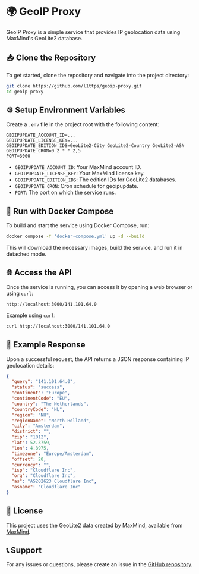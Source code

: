 # 🌍 GeoIP Proxy

GeoIP Proxy is a simple service that provides IP geolocation data using MaxMind's GeoLite2 database.

## 📥 Clone the Repository

To get started, clone the repository and navigate into the project directory:

```sh
git clone https://github.com/l1ttps/geoip-proxy.git
cd geoip-proxy
```

## ⚙️ Setup Environment Variables

Create a `.env` file in the project root with the following content:

```
GEOIPUPDATE_ACCOUNT_ID=...
GEOIPUPDATE_LICENSE_KEY=...
GEOIPUPDATE_EDITION_IDS=GeoLite2-City GeoLite2-Country GeoLite2-ASN
GEOIPUPDATE_CRON=0 2 * * 2,5
PORT=3000
```

- `GEOIPUPDATE_ACCOUNT_ID`: Your MaxMind account ID.
- `GEOIPUPDATE_LICENSE_KEY`: Your MaxMind license key.
- `GEOIPUPDATE_EDITION_IDS`: The edition IDs for GeoLite2 databases.
- `GEOIPUPDATE_CRON`: Cron schedule for geoipupdate.
- `PORT`: The port on which the service runs.

## 🚀 Run with Docker Compose

To build and start the service using Docker Compose, run:

```sh
docker compose -f 'docker-compose.yml' up -d --build
```

This will download the necessary images, build the service, and run it in detached mode.

## 🌐 Access the API

Once the service is running, you can access it by opening a web browser or using `curl`:

```
http://localhost:3000/141.101.64.0
```

Example using `curl`:

```sh
curl http://localhost:3000/141.101.64.0
```

## 📜 Example Response

Upon a successful request, the API returns a JSON response containing IP geolocation details:

```json
{
  "query": "141.101.64.0",
  "status": "success",
  "continent": "Europe",
  "continentCode": "EU",
  "country": "The Netherlands",
  "countryCode": "NL",
  "region": "NH",
  "regionName": "North Holland",
  "city": "Amsterdam",
  "district": "",
  "zip": "1012",
  "lat": 52.3759,
  "lon": 4.8975,
  "timezone": "Europe/Amsterdam",
  "offset": 20,
  "currency": "",
  "isp": "Cloudflare Inc",
  "org": "Cloudflare Inc",
  "as": "AS202623 Cloudflare Inc",
  "asname": "Cloudflare Inc"
}
```

## 📜 License

This project uses the GeoLite2 data created by MaxMind, available from [MaxMind](https://www.maxmind.com).

## 📞 Support

For any issues or questions, please create an issue in the [GitHub repository](https://github.com/l1ttps/geoip-proxy/issues).
